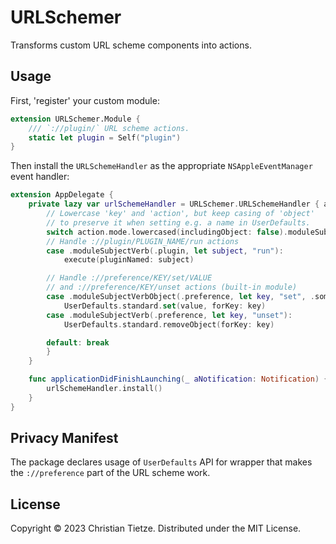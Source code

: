 # URLSchemer

Transforms custom URL scheme components into actions.

## Usage

First, 'register' your custom module:

```swift
extension URLSchemer.Module {
    /// `://plugin/` URL scheme actions.
    static let plugin = Self("plugin")
}
```

Then install the `URLSchemeHandler` as the appropriate `NSAppleEventManager` event handler:

```swift
extension AppDelegate {
    private lazy var urlSchemeHandler = URLSchemer.URLSchemeHandler { action in
        // Lowercase 'key' and 'action', but keep casing of 'object'
        // to preserve it when setting e.g. a name in UserDefaults.
        switch action.mode.lowercased(includingObject: false).moduleSubjectVerbObject() {
        // Handle ://plugin/PLUGIN_NAME/run actions
        case .moduleSubjectVerb(.plugin, let subject, "run"):
            execute(pluginNamed: subject)

        // Handle ://preference/KEY/set/VALUE
        // and ://preference/KEY/unset actions (built-in module)
        case .moduleSubjectVerbObject(.preference, let key, "set", .some(let value)):
            UserDefaults.standard.set(value, forKey: key)
        case .moduleSubjectVerb(.preference, let key, "unset"):
            UserDefaults.standard.removeObject(forKey: key)

        default: break
        }
    }

    func applicationDidFinishLaunching(_ aNotification: Notification) {
        urlSchemeHandler.install()
    }
}
```


## Privacy Manifest

The package declares usage of `UserDefaults` API for wrapper that makes the `://preference` part of the URL scheme work.


## License

Copyright &copy; 2023 Christian Tietze. Distributed under the MIT License.

